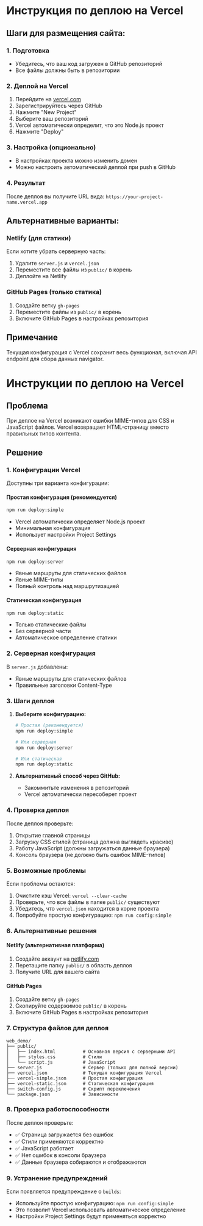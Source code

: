 # Инструкция по деплою на Vercel

## Шаги для размещения сайта:

### 1. Подготовка
- Убедитесь, что ваш код загружен в GitHub репозиторий
- Все файлы должны быть в репозитории

### 2. Деплой на Vercel
1. Перейдите на [vercel.com](https://vercel.com)
2. Зарегистрируйтесь через GitHub
3. Нажмите "New Project"
4. Выберите ваш репозиторий
5. Vercel автоматически определит, что это Node.js проект
6. Нажмите "Deploy"

### 3. Настройка (опционально)
- В настройках проекта можно изменить домен
- Можно настроить автоматический деплой при push в GitHub

### 4. Результат
После деплоя вы получите URL вида: `https://your-project-name.vercel.app`

## Альтернативные варианты:

### Netlify (для статики)
Если хотите убрать серверную часть:
1. Удалите `server.js` и `vercel.json`
2. Переместите все файлы из `public/` в корень
3. Деплойте на Netlify

### GitHub Pages (только статика)
1. Создайте ветку `gh-pages`
2. Переместите файлы из `public/` в корень
3. Включите GitHub Pages в настройках репозитория

## Примечание
Текущая конфигурация с Vercel сохранит весь функционал, включая API endpoint для сбора данных navigator. 

# Инструкции по деплою на Vercel

## Проблема
При деплое на Vercel возникают ошибки MIME-типов для CSS и JavaScript файлов. Vercel возвращает HTML-страницу вместо правильных типов контента.

## Решение

### 1. Конфигурации Vercel
Доступны три варианта конфигурации:

#### Простая конфигурация (рекомендуется)
```bash
npm run deploy:simple
```
- Vercel автоматически определяет Node.js проект
- Минимальная конфигурация
- Использует настройки Project Settings

#### Серверная конфигурация
```bash
npm run deploy:server
```
- Явные маршруты для статических файлов
- Явные MIME-типы
- Полный контроль над маршрутизацией

#### Статическая конфигурация
```bash
npm run deploy:static
```
- Только статические файлы
- Без серверной части
- Автоматическое определение статики

### 2. Серверная конфигурация
В `server.js` добавлены:
- Явные маршруты для статических файлов
- Правильные заголовки Content-Type

### 3. Шаги деплоя

1. **Выберите конфигурацию:**
   ```bash
   # Простая (рекомендуется)
   npm run deploy:simple
   
   # Или серверная
   npm run deploy:server
   
   # Или статическая
   npm run deploy:static
   ```

2. **Альтернативный способ через GitHub:**
   - Закоммитьте изменения в репозиторий
   - Vercel автоматически пересоберет проект

### 4. Проверка деплоя

После деплоя проверьте:
1. Открытие главной страницы
2. Загрузку CSS стилей (страница должна выглядеть красиво)
3. Работу JavaScript (должны загружаться данные браузера)
4. Консоль браузера (не должно быть ошибок MIME-типов)

### 5. Возможные проблемы

Если проблемы остаются:
1. Очистите кэш Vercel: `vercel --clear-cache`
2. Проверьте, что все файлы в папке `public/` существуют
3. Убедитесь, что `vercel.json` находится в корне проекта
4. Попробуйте простую конфигурацию: `npm run config:simple`

### 6. Альтернативные решения

#### Netlify (альтернативная платформа)
1. Создайте аккаунт на [netlify.com](https://netlify.com)
2. Перетащите папку `public/` в область деплоя
3. Получите URL для вашего сайта

#### GitHub Pages
1. Создайте ветку `gh-pages`
2. Скопируйте содержимое `public/` в корень
3. Включите GitHub Pages в настройках репозитория

### 7. Структура файлов для деплоя

```
web_demo/
├── public/
│   ├── index.html          # Основная версия с серверными API
│   ├── styles.css          # Стили
│   └── script.js           # JavaScript
├── server.js               # Сервер (только для полной версии)
├── vercel.json             # Текущая конфигурация Vercel
├── vercel-simple.json      # Простая конфигурация
├── vercel-static.json      # Статическая конфигурация
├── switch-config.js        # Скрипт переключения
└── package.json            # Зависимости
```

### 8. Проверка работоспособности

После деплоя проверьте:
- ✅ Страница загружается без ошибок
- ✅ Стили применяются корректно
- ✅ JavaScript работает
- ✅ Нет ошибок в консоли браузера
- ✅ Данные браузера собираются и отображаются

### 9. Устранение предупреждений

Если появляется предупреждение о `builds`:
- Используйте простую конфигурацию: `npm run config:simple`
- Это позволит Vercel использовать автоматическое определение
- Настройки Project Settings будут применяться корректно 